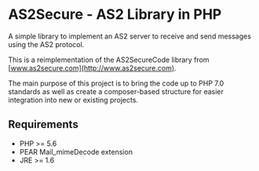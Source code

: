 # AS2Secure - AS2 Library in PHP

A simple library to implement an AS2 server to receive and send messages using the AS2 protocol.

This is a reimplementation of the AS2SecureCode library from [www.as2secure.com](http://www.as2secure.com).

The main purpose of this project is to bring the code up to PHP 7.0 standards as well as create a composer-based
structure for easier integration into new or existing projects.

## Requirements

* PHP >= 5.6
* PEAR Mail_mimeDecode extension
* JRE >= 1.6
